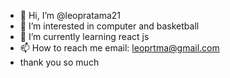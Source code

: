 - 👋 Hi, I’m @leopratama21
- 👀 I’m interested in computer and basketball
- 🌱 I’m currently learning react js
- 📫 How to reach me email: leoprtma@gmail.com
- thank you so much

<!---
leopratama21/leopratama21 is a ✨ special ✨ repository because its `README.md` (this file) appears on your GitHub profile.
You can click the Preview link to take a look at your changes.
--->
